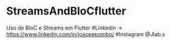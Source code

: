 ﻿# StreamsAndBloCflutter
 Uso de BloC e Streams em Flutter 
 #Linkedin -> https://www.linkedin.com/in/joaopepombo/ 
 #Instagram @Jlab.s
 
